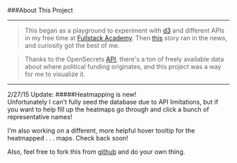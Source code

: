 ###About This Project
***

>This began as a playground to experiment with [d3] and different APIs in my free time at [Fullstack Academy].
>Then [this] story ran in the news, and curiosity got the best of me.


>Thanks to the OpenSecrets [API], there's a ton of freely available data
>about where political funding originates, and this project was a way for me to visualize it.

***
2/27/15 Update:
#####Heatmapping is new!  
Unfortunately I can't fully seed the database due to API limitations, but if you want to help fill up the heatmaps go through and click a bunch of representative names!

I'm also working on a different, more helpful hover tooltip for the heatmapped . . . maps.  Check back soon!

Also, feel free to fork this from [github] and do your own thing.



[d3]:http://www.d3js.org
[this]:http://www.salon.com/2014/11/19/house_republicans_just_passed_a_bill_forbidding_scientists_from_advising_the_epa_on_their_own_research/
[Fullstack Academy]:http://www.fullstackacademy.com/
[github]:https://github.com/justincoh/openSecrets
[API]:http://www.opensecrets.org/resources/create/